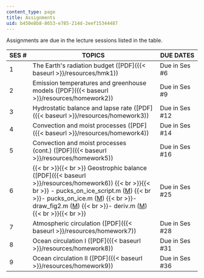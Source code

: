```yaml
---
content_type: page
title: Assignments
uid: b450e8b8-8653-e785-214d-2eef15344487
---
```


Assignments are due in the lecture sessions listed in the table.

| SES # | TOPICS | DUE DATES |
| --- | --- | --- |
| 1 | The Earth's radiation budget ([PDF]({{< baseurl >}}/resources/hmk1)) | Due in Ses #6 |
| 2 | Emission temperatures and greenhouse models ([PDF]({{< baseurl >}}/resources/homework2)) | Due in Ses #9 |
| 3 | Hydrostatic balance and lapse rate ([PDF]({{< baseurl >}}/resources/homework3)) | Due in Ses #12 |
| 4 | Convection and moist processes ([PDF]({{< baseurl >}}/resources/homework4)) | Due in Ses #14 |
| 5 | Convection and moist processes (cont.) ([PDF]({{< baseurl >}}/resources/homework5)) | Due in Ses #16 |
| 6 |  {{< br >}}{{< br >}} Geostrophic balance ([PDF]({{< baseurl >}}/resources/homework6)) {{< br >}}{{< br >}} \- pucks\_on\_ice\_script.m ([M](/courses/earth-atmospheric-and-planetary-sciences/12-003-atmosphere-ocean-and-climate-dynamics-fall-2008/assignments/pucks_on_ice_script.m))  {{< br >}}\- pucks\_on\_ice.m ([M](/courses/earth-atmospheric-and-planetary-sciences/12-003-atmosphere-ocean-and-climate-dynamics-fall-2008/assignments/pucks_on_ice.m))  {{< br >}}\- draw\_fig2.m ([M](/courses/earth-atmospheric-and-planetary-sciences/12-003-atmosphere-ocean-and-climate-dynamics-fall-2008/assignments/draw_fig2.m))  {{< br >}}\- deriv.m ([M](/courses/earth-atmospheric-and-planetary-sciences/12-003-atmosphere-ocean-and-climate-dynamics-fall-2008/assignments/deriv.m)) {{< br >}}{{< br >}}  | Due in Ses #25 |
| 7 | Atmospheric circulation ([PDF]({{< baseurl >}}/resources/homework7)) | Due in Ses #28 |
| 8 | Ocean circulation I ([PDF]({{< baseurl >}}/resources/homework8)) | Due in Ses #31 |
| 9 | Ocean circulation II ([PDF]({{< baseurl >}}/resources/homework9)) | Due in Ses #36